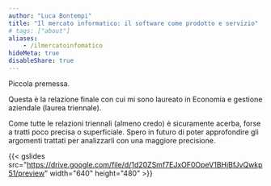 ```yaml
---
author: "Luca Bontempi"
title: "Il mercato informatico: il software come prodotto e servizio"
# tags: ["about"]
aliases:
    - /ilmercatoinfomatico
hideMeta: true
disableShare: true
---
```


Piccola premessa.

Questa è la relazione finale con cui mi sono laureato in Economia e gestione aziendale (laurea triennale). 

Come tutte le relazioni triennali (almeno credo) è sicuramente acerba, forse a tratti poco precisa o superficiale. Spero in futuro di poter approfondire gli argomenti trattati per analizzarli con una maggiore precisione.

{{< gslides src="https://drive.google.com/file/d/1d20ZSmf7EJxOF0OpeV1BHjBfJvQwkp51/preview" width="640" height="480" >}}